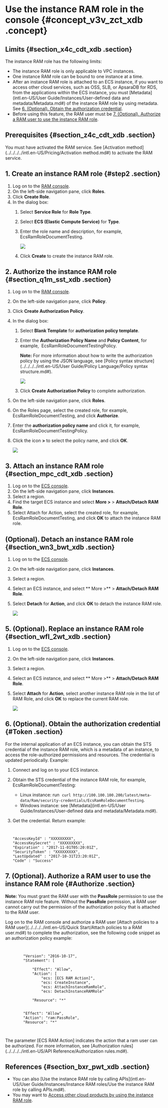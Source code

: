 # Use the instance RAM role in the console {#concept_v3v_zct_xdb .concept}

## Limits {#section_x4c_cdt_xdb .section}

The instance RAM role has the following limits:

-   The instance RAM role is only applicable to VPC instances.
-   One instance RAM role can be bound to one instance at a time.
-   After an instance RAM role is attached to an ECS instance, if you want to access other cloud services, such as OSS, SLB, or ApsaraDB for RDS, from the applications within the ECS instance, you must [Metadata](intl.en-US/User Guide/Instances/User-defined data and metadata/Metadata.md#) of the instance RAM role by using metadata. See [6. \(Optional\). Obtain the authorization credential](#Token).
-   Before using this feature, the RAM user must be [7. \(Optional\). Authorize a RAM user to use the instance RAM role](#Authorize).

## Prerequisites {#section_z4c_cdt_xdb .section}

You must have activated the RAM service. See [Activation method](../../../../intl.en-US/Pricing/Activation method.md#) to activate the RAM service.

## 1. Create an instance RAM role {#step2 .section}

1.  Log on to the [RAM console](https://ram.console.aliyun.com/#/overview).
2.  On the left-side navigation pane, click **Roles**.
3.  Click **Create Role**.
4.  In the dialog box:
    1.  Select **Service Role** for **Role Type**.
    2.  Select **ECS \(Elastic Compute Service\)** for **Type**.
    3.  Enter the role name and description, for example, EcsRamRoleDocumentTesting.

        ![](http://static-aliyun-doc.oss-cn-hangzhou.aliyuncs.com/assets/img/9665/15391709975501_en-US.png)

    4.  Click **Create** to create the instance RAM role.

## 2. Authorize the instance RAM role {#section_q1m_sst_xdb .section}

1.  Log on to the [RAM console](https://ram.console.aliyun.com/#/overview).
2.  On the left-side navigation pane, click **Policy**.
3.  Click **Create Authorization Policy**.
4.  In the dialog box:
    1.  Select **Blank Template** for **authorization policy template**.
    2.  Enter the **Authorization Policy Name** and **Policy Content**, for example,  EcsRamRoleDocumentTestingPolicy.

        **Note:** For more information about how to write the authorization policy by using the JSON language, see [Policy syntax structure](../../../../intl.en-US/User Guide/Policy Language/Policy syntax structure.md#).

        ![](http://static-aliyun-doc.oss-cn-hangzhou.aliyuncs.com/assets/img/9665/15391709975502_en-US.png)

    3.  Click **Create Authorization Policy** to complete authorization.
5.  On the left-side navigation pane, click **Roles**.
6.  On the Roles page, select the created role, for example, EcsRamRoleDocumentTesting, and click **Authorize**.
7.  Enter the **authorization policy name** and click it, for example, EcsRamRoleDocumentTestingPolicy.
8.  Click the icon **\>** to select the policy name, and click **OK**.

    ![](http://static-aliyun-doc.oss-cn-hangzhou.aliyuncs.com/assets/img/9665/15391709975503_en-US.png)


## 3. Attach an instance RAM role {#section_mpc_cdt_xdb .section}

1.  Log on to the [ECS console](https://ecs.console.aliyun.com/?spm=a2c4g.11186623.2.9.FNEORG#/home).
2.  On the left-side navigation pane, click **Instances**.
3.  Select a region.
4.  Find the target ECS instance and select **More \>** \> **Attach/Detach RAM Role**.
5.  Select Attach for Action, select the created role, for example, EcsRamRoleDocumentTesting, and click **OK** to attach the instance RAM role.

## \(Optional\). Detach an instance RAM role {#section_wn3_bwt_xdb .section}

1.  Log on to the [ECS console](https://ecs.console.aliyun.com/?spm=a2c4g.11186623.2.9.FNEORG#/home).
2.  On the left-side navigation pane, click **Instances**.
3.  Select a region.
4.  Select an ECS instance, and select ** More \>** \> **Attach/Detach RAM Role**.
5.  Select **Detach** for **Action**, and click **OK** to detach the instance RAM role.

    ![](http://static-aliyun-doc.oss-cn-hangzhou.aliyuncs.com/assets/img/9665/15391709975506_en-US.png)


## 5. \(Optional\). Replace an instance RAM role {#section_wfl_2wt_xdb .section}

1.  Log on to the [ECS console](https://ecs.console.aliyun.com/?spm=a2c4g.11186623.2.9.FNEORG#/home).
2.  On the left-side navigation pane, click **Instances**.
3.  Select a region.
4.  Select an ECS instance, and select ** More \>** \> **Attach/Detach RAM Role**.
5.  Select **Attach** for **Action**, select another instance RAM role in the list of RAM Role, and click **OK** to replace the current RAM role.

    ![](http://static-aliyun-doc.oss-cn-hangzhou.aliyuncs.com/assets/img/9665/15391709985507_en-US.png)


## 6. \(Optional\). Obtain the authorization credential {#Token .section}

For the internal application of an ECS instance, you can obtain the STS credential of the instance RAM role, which is a metadata of an instance, to access the role-authorized permissions and resources. The credential is updated periodically. Example:

1.  Connect and log on to your ECS instance.
2.  Obtain the STS credential of the instance RAM role, for example, EcsRamRoleDocumentTesting:
    -   Linux instance: run  `curl http://100.100.100.200/latest/meta-data/Ram/security-credentials/EcsRamRoleDocumentTesting`.
    -   Windows instance: see [Metadata](intl.en-US/User Guide/Instances/User-defined data and metadata/Metadata.md#).
3.  Get the credential. Return example:

    ```
    
    
    "AccessKeyId" : "XXXXXXXXX",
    "AccessKeySecret" : "XXXXXXXXX",
    "Expiration" : "2017-11-01T05:20:01Z",
    "SecurityToken" : "XXXXXXXXX",
    "LastUpdated" : "2017-10-31T23:20:01Z",
    "Code" : "Success"
    
    ```


## 7. \(Optional\). Authorize a RAM user to use the instance RAM role {#Authorize .section}

**Note:** You must grant the RAM user with the **PassRole** permission to use the instance RAM role feature. Without the **PassRole** permission, a RAM user cannot carry out the permission of the authorization policy that is attached to the RAM user.

Log on to the RAM console and authorize a RAM user [Attach policies to a RAM user](../../../../intl.en-US/Quick Start/Attach policies to a RAM user.md#) to complete the authorization, see the following code snippet as an authorization policy example:

```


        "Version": "2016-10-17",
        "Statement": [

            "Effect": "Allow",
            "Action": [
                "ecs: [ECS RAM Action]",
                "ecs: CreateInstance",
                "ecs: AttachInstanceRamRole",
                "ecs: DetachInstanceRAMRole"

            "Resource": "*"


        "Effect": "Allow",
        "Action": "ram:PassRole",
        "Resource": "*"



```

The parameter \[ECS RAM Action\] indicates the action that a ram user can be authorized. For more information, see [Authorization rules](../../../../intl.en-US/API Reference/Authorization rules.md#).

## References {#section_bxr_pwt_xdb .section}

-   You can also [Use the instance RAM role by calling APIs](intl.en-US/User Guide/Instances/Instance RAM roles/Use the instance RAM role by calling APIs.md#).
-   You may want to [Access other cloud products by using the instance RAM role](https://www.alibabacloud.com/help/doc-detail/54579.htm).


